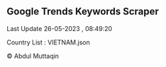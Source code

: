 

## Google Trends Keywords Scraper 
 
Last Update 26-05-2023 , 08:49:20

Country List :
VIETNAM.json



© Abdul Muttaqin 
